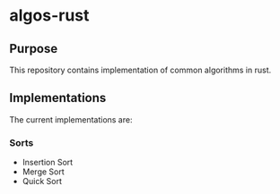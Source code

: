 # algos-rust

## Purpose

This repository contains implementation of common algorithms in rust.

## Implementations

The current implementations are:

### Sorts

- Insertion Sort
- Merge Sort
- Quick Sort
